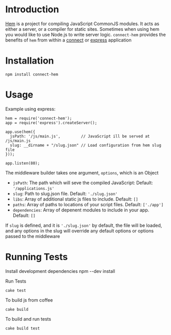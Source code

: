 # Introduction

[Hem](http://spinejs.com/docs/hem) is a project for compiling JavaScript
CommonJS modules. It acts as either a server, or a compiler for static
sites. Sometimes when using hem you would like to use Node.js to write
server logic. `connect-hem` provides the benefits of `hem` from within a
[connect](http://www.senchalabs.org/connect/) or
[express](http://expressjs.com) application
# Installation

    npm install connect-hem

# Usage

Example using express:

    hem = require('connect-hem');
    app = require('express').createServer();

    app.use(hem({
      jsPath: '/js/main.js',         // JavaScript ill be served at /js/main.js
      slug: __dirname + "/slug.json" // Load configuration from hem slug file
    }));

    app.listen(80);

The middleware builder takes one argument, `options`, which is an Object 

  * `jsPath`: The path which will seve the compiled JavaScript: Default: `'/applications.js'`
  * `slug`: Path to slug.json file. Default: `'./slug.json'`
  * `libs`: Array of additional static js files to include. Default: `[]`
  * `paths`: Array of paths to locations of your script files. Default: `['./app']`
  * `dependencies`: Array of depenent modules to include in your app.  Default: `[]`

If `slug` is defined, and it is `'./slug.json'` by default, the file
will be loaded, and any options in the slug will override any default
options or options passed to the middleware



# Running Tests

Install development dependencies
    npm --dev install

Run Tests

    cake test

To build js from coffee

    cake build

To build and run tests

    cake build test

